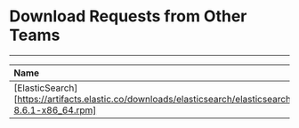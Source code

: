 # Download Requests from Other Teams
---

|Name|Downoad|Docs|Description|Notes|
|:---|:------|:---|:----------|:----|
|[ElasticSearch][https://artifacts.elastic.co/downloads/elasticsearch/elasticsearch-8.6.1-x86_64.rpm]|
